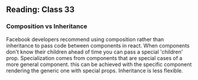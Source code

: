 ## Reading: Class 33

### Composition vs Inheritance
Facebook developers recommend using composition rather than inheritance to pass code between components in react. When components don't know their children ahead of time you can pass a special 'children' prop.
Specialization comes from components that are special cases of a more general component. this can be achieved with the specific component rendering the generic one with special props. Inheritance is less flexible. 
